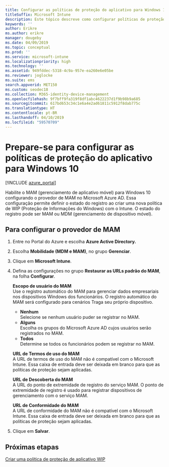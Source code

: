 ```yaml
---
title: Configurar as políticas de proteção do aplicativo para Windows 10
titleSuffix: Microsoft Intune
description: Este tópico descreve como configurar políticas de proteção do aplicativo (APP) para dispositivos Windows 10.
keywords: ''
author: Erikre
ms.author: erikre
manager: dougeby
ms.date: 04/09/2019
ms.topic: conceptual
ms.prod: ''
ms.service: microsoft-intune
ms.localizationpriority: high
ms.technology: ''
ms.assetid: 949fddec-5318-4c9a-957e-ea260e6e05be
ms.reviewer: joglocke
ms.suite: ems
search.appverid: MET150
ms.custom: seodec18
ms.collection: M365-identity-device-management
ms.openlocfilehash: 9f7bff9fa319f8df1abc4622237d1f9b98b9a685
ms.sourcegitcommit: 617bd653c34c1e6a4e2ad61811c5912f8dab775c
ms.translationtype: HT
ms.contentlocale: pt-BR
ms.lasthandoff: 04/10/2019
ms.locfileid: "59570709"
---
```

# <a name="get-ready-to-configure-app-protection-policies-for-windows-10"></a>Prepare-se para configurar as políticas de proteção do aplicativo para Windows 10 

[!INCLUDE [azure_portal](./includes/azure_portal.md)]

Habilite o MAM (gerenciamento de aplicativo móvel) para Windows 10 configurando o provedor de MAM no Microsoft Azure AD. Essa configuração permite definir o estado do registro ao criar uma nova política de WIP (Proteção de Informações do Windows) com o Intune. O estado do registro pode ser MAM ou MDM (gerenciamento de dispositivo móvel).

## <a name="to-configure-the-mam-provider"></a>Para configurar o provedor de MAM

1. Entre no Portal do Azure e escolha **Azure Active Directory.**

2. Escolha **Mobilidade (MDM e MAM)**, no grupo **Gerenciar**.

3. Clique em **Microsoft Intune**.

4. Defina as configurações no grupo **Restaurar as URLs padrão do MAM**, na folha **Configurar**.

   **Escopo de usuário do MAM**  
   Use o registro automático do MAM para gerenciar dados empresariais nos dispositivos Windows dos funcionários. O registro automático do MAM será configurado para cenários Traga seu próprio dispositivo.<ul><li>**Nenhum**<br>Selecione se nenhum usuário puder se registrar no MAM.</li><li>**Alguns**<br>Escolha os grupos do Microsoft Azure AD cujos usuários serão registrados no MAM.</li><li>**Todos**<br>Determine se todos os funcionários podem se registrar no MAM.</li></ul>

   **URL de Termos de uso do MAM**  
   A URL de termos de uso do MAM não é compatível com o Microsoft Intune. Essa caixa de entrada deve ser deixada em branco para que as políticas de proteção sejam aplicadas.

   **URL de Descoberta do MAM**  
   A URL do ponto de extremidade de registro do serviço MAM. O ponto de extremidade de registro é usado para registrar dispositivos de gerenciamento com o serviço MAM.

   **URL de Conformidade do MAM**  
   A URL de conformidade do MAM não é compatível com o Microsoft Intune. Essa caixa de entrada deve ser deixada em branco para que as políticas de proteção sejam aplicadas. 

5.  Clique em **Salvar**.

## <a name="next-steps"></a>Próximas etapas

[Criar uma política de proteção de aplicativo WIP](windows-information-protection-policy-create.md)
